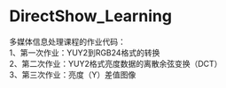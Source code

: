 ﻿# DirectShow_Learning
多媒体信息处理课程的作业代码：  
1、第一次作业：YUY2到RGB24格式的转换  
2、第二次作业：YUY2格式亮度数据的离散余弦变换（DCT）  
3、第三次作业：亮度（Y）差值图像  


